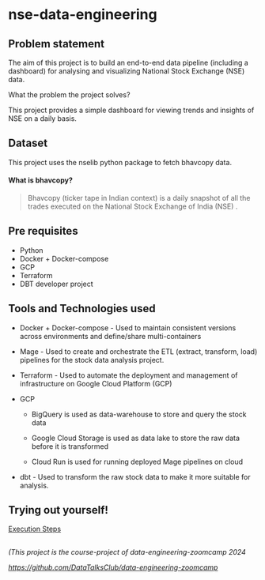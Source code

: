 # nse-data-engineering

## Problem statement  
The aim of this project is to build an end-to-end data pipeline (including a dashboard) for analysing and visualizing National Stock Exchange (NSE) data.

What the problem the project solves?

This project provides a simple dashboard for viewing trends and insights of NSE on a daily basis.

## Dataset

This project uses the nselib python package to fetch bhavcopy data.

#### What is bhavcopy?

> Bhavcopy (ticker tape in Indian context) is a daily snapshot of all the trades executed on the National Stock Exchange of India (NSE) . 

## Pre requisites

 * Python
 * Docker + Docker-compose
 * GCP
 * Terraform
 * DBT developer project

## Tools and Technologies used

 * Docker + Docker-compose - Used to maintain consistent versions across environments and define/share multi-containers
 
 * Mage - Used to create and orchestrate the ETL (extract, transform, load) pipelines for the stock data analysis project.

 * Terraform - Used to automate the deployment and management of infrastructure on Google Cloud Platform (GCP)

 * GCP 
    * BigQuery is used as data-warehouse to store and query the stock data 

    * Google Cloud Storage is used as data lake to store the raw data before it is transformed

    * Cloud Run is used for running deployed Mage pipelines on cloud

 * dbt - Used to transform the raw stock data to make it more suitable for analysis.

## Trying out yourself!

[Execution Steps](https://github.com/Shivakumar-Guhesh/nse-data-engineering/blob/main/setup.md)


## 

*(This project is the course-project of data-engineering-zoomcamp 2024*

*https://github.com/DataTalksClub/data-engineering-zoomcamp*